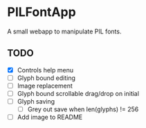 # PILFontApp
 A small webapp to manipulate PIL fonts.
## TODO
- [x] Controls help menu
- [ ] Glyph bound editing
- [ ] Image replacement
- [ ] Glyph bound scrollable drag/drop on initial
- [ ] Glyph saving
  - [ ] Grey out save when len(glyphs) != 256
- [ ] Add image to README